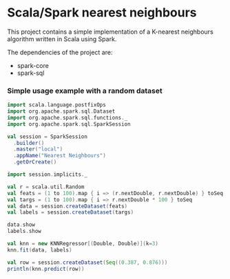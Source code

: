 # Scala/Spark nearest neighbours

This project contains a simple implementation of a K-nearest neighbours algorithm
written in Scala using Spark.

The dependencies of the project are:
- spark-core
- spark-sql

### Simple usage example with a random dataset
```scala
import scala.language.postfixOps
import org.apache.spark.sql.Dataset
import org.apache.spark.sql.functions._
import org.apache.spark.sql.SparkSession

val session = SparkSession
  .builder()
  .master("local")
  .appName("Nearest Neighbours")
  .getOrCreate()

import session.implicits._

val r = scala.util.Random
val feats = (1 to 100).map { i => (r.nextDouble, r.nextDouble) } toSeq
val targs = (1 to 100).map { i => r.nextDouble * 100 } toSeq
val data = session.createDataset(feats)
val labels = session.createDataset(targs)

data.show
labels.show

val knn = new KNNRegressor[(Double, Double)](k=3)
knn.fit(data, labels)

val row = session.createDataset(Seq((0.387, 0.876)))
println(knn.predict(row))
```
